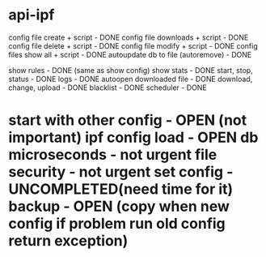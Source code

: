 api-ipf
=======
config file create + script - DONE
config file downloads + script - DONE
config file delete + script - DONE
config file modify + script - DONE
config files show all + script - DONE
autoupdate db to file (autoremove) - DONE

show rules - DONE (same as show config)
show stats - DONE
start, stop, status - DONE
logs - DONE
autoopen downloaded file - DONE
download, change, upload - DONE
blacklist - DONE
scheduler - DONE

start with other config - OPEN (not important)
ipf config load - OPEN
db microseconds - not urgent
file security - not urgent
set config - UNCOMPLETED(need time for it)
backup - OPEN (copy when new config if problem run old config return exception)
=======
